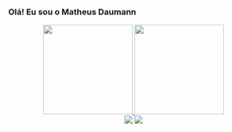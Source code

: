 ### Olá! Eu sou  o Matheus Daumann

<div align="center">
  <a href="https://github.com/matheus-daumann-dev">
  <img height="180em" src="https://github-readme-stats.vercel.app/api?username=MatheusDaumann&show_icons=true&theme=dark&include_all_commits=true&count_private=true"/>
  <img height="180em" src="https://github-readme-stats.vercel.app/api/top-langs/?username=MatheusDaumann&layout=compact&langs_count=7&theme=dark"/>
</div>

<div align="center">
  <a href = "mailto:contato.matheusdaumann@gmail.com"><img src="https://img.shields.io/badge/-Gmail-%23333?style=for-the-badge&logo=gmail&logoColor=white" target="_blank"></a>
  <a href="https://www.linkedin.com/in/matheus-daumann-b5754b218/" target="_blank"><img src="https://img.shields.io/badge/-LinkedIn-%230077B5?style=for-the-badge&logo=linkedin&logoColor=white" target="_blank"></a>  
</div>
